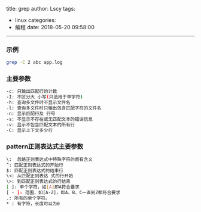 title: grep
author: Lscy
tags:
  - linux
categories:
  - 编程
date: 2018-05-20 09:58:00
---
### 示例
~~~ bash
grep -C 2 abc app.log
~~~
<!-- more -->

### 主要参数
~~~ bash
-c: 只输出匹配行的计数
-I: 不区分大 小写(只适用于单字符)
-h: 查询多文件时不显示文件名
-l: 查询多文件时只输出包含匹配字符的文件名
-n: 显示匹配行及 行号
-s: 不显示不存在或无匹配文本的错误信息
-v: 显示不包含匹配文本的所有行
-C: 显示上下文多少行
~~~

### pattern正则表达式主要参数
~~~ bash
\:  忽略正则表达式中特殊字符的原有含义
^: 匹配正则表达式的开始行
$: 匹配正则表达式的结束行
\<: 从匹配正则表达 式的行开始
\>: 到匹配正则表达式的行结束
[ ]: 单个字符，如[A]即A符合要求
[ - ]: 范围，如[A-Z]，即A、B、C一直到Z都符合要求
.: 所有的单个字符。
* : 有字符，长度可以为0
~~~